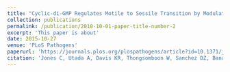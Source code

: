 ```yaml
---
title: "Cyclic-di-GMP Regulates Motile to Sessile Transition by Modulating MshA Pili Biogenesis and Near-Surface Motility Behavior in Vibrio cholerae"
collection: publications
permalink: /publication/2010-10-01-paper-title-number-2
excerpt: 'This paper is about'
date: 2015-10-27
venue: 'PLoS Pathogens'
paperurl: 'https://journals.plos.org/plospathogens/article?id=10.1371/journal.ppat.1005068'
citation: 'Jones C, Utada A, Davis KR, Thongsomboon W, Sanchez DZ, Banakar V, Cegelski L, Wong GCL, Yildiz FH. “Cyclic-di-GMP Regulates Motile to Sessile Transition by Modulating MshA Pili Biogenesis and Near-Surface Motility Behavior in Vibrio cholerae.” PLoS Pathogens (2015), 11(10), 1–27. (doi: 10.1371/journal.ppat.1005068)'
---
```

